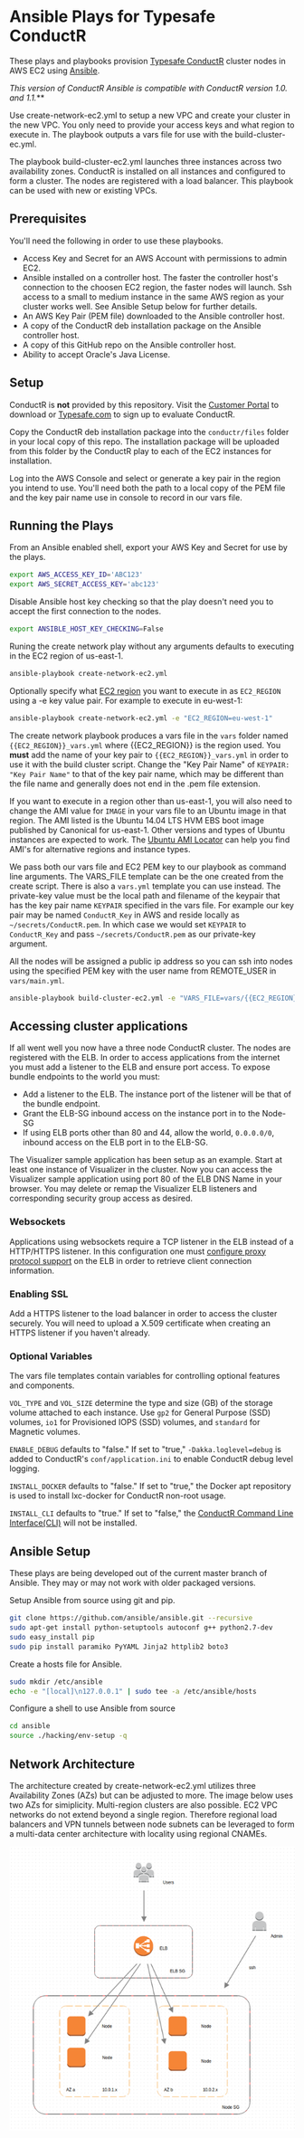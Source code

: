 # Ansible Plays for Typesafe ConductR

These plays and playbooks provision [Typesafe ConductR](https://conductr.typesafe.com) cluster nodes in AWS EC2 using [Ansible](http://www.ansible.com).

**This version of ConductR Ansible is compatible with ConductR version 1.0.* and 1.1.***

Use create-network-ec2.yml to setup a new VPC and create your cluster in the new VPC. You only need to provide your access keys and what region to execute in.
The playbook outputs a vars file for use with the build-cluster-ec.yml.

The playbook build-cluster-ec2.yml launches three instances across two availability zones. ConductR is installed on all instances and configured to form a cluster. The nodes are registered with a load balancer. This playbook can be used with new or existing VPCs.

## Prerequisites

You'll need the following in order to use these playbooks.

* Access Key and Secret for an AWS Account with permissions to admin EC2.
* Ansible installed on a controller host. The faster the controller host's connection to the choosen EC2 region, the faster nodes will launch. Ssh access to a small to medium instance in the same AWS region as your cluster works well. See Ansible Setup below for further details.
* An AWS Key Pair (PEM file) downloaded to the Ansible controller host.
* A copy of the ConductR deb installation package on the Ansible controller host.
* A copy of this GitHub repo on the Ansible controller host.
* Ability to accept Oracle's Java License.

## Setup

ConductR is **not** provided by this repository. Visit the [Customer Portal](https://together.typesafe.com/) to download or [Typesafe.com](https://www.typesafe.com/products/conductr) to sign up to evaluate ConductR.

Copy the ConductR deb installation package into the `conductr/files` folder in your local copy of this repo. The installation package will be uploaded from this folder by the ConductR play to each of the EC2 instances for installation.

Log into the AWS Console and select or generate a key pair in the region you intend to use. You'll need both the path to a local copy of the PEM file and the key pair name use in console to record in our vars file.

## Running the Plays

From an Ansible enabled shell, export your AWS Key and Secret for use by the plays.

```bash
export AWS_ACCESS_KEY_ID='ABC123'
export AWS_SECRET_ACCESS_KEY='abc123'
```

Disable Ansible host key checking so that the play doesn't need you to accept the first connection to the nodes.

```bash
export ANSIBLE_HOST_KEY_CHECKING=False
```

Runing the create network play without any arguments defaults to executing in the EC2 region of us-east-1.

```bash
ansible-playbook create-network-ec2.yml
```

Optionally specify what [EC2 region](http://docs.aws.amazon.com/general/latest/gr/rande.html#ec2_region) you want to execute in as `EC2_REGION` using a -e key value pair. For example to execute in eu-west-1: 

```bash
ansible-playbook create-network-ec2.yml -e "EC2_REGION=eu-west-1"
```

The create network playbook produces a vars file in the `vars` folder named `{{EC2_REGION}}_vars.yml` where {{EC2_REGION}} is the region used. You **must** add the name of your key pair to `{{EC2_REGION}}_vars.yml` in order to use it with the build cluster script. Change the "Key Pair Name" of `KEYPAIR: "Key Pair Name"` to that of the key pair name, which may be different than the file name and generally does not end in the .pem file extension.

If you want to execute in a region other than us-east-1, you will also need to change the AMI value for `IMAGE` in your vars file to an Ubuntu image in that region. The AMI listed is the Ubuntu 14.04 LTS HVM EBS boot image published by Canonical for us-east-1. Other versions and types of Ubuntu instances are expected to work. The [Ubuntu AMI Locator](http://cloud-images.ubuntu.com/locator/ec2/) can help you find AMI's for alternative regions and instance types.

We pass both our vars file and EC2 PEM key to our playbook as command line arguments. The VARS_FILE template can be the one created from the create script. There is also a `vars.yml` template you can use instead. The private-key value must be the local path and filename of the keypair that has the key pair name `KEYPAIR` specified in the vars file. For example our key pair may be named `ConductR_Key` in AWS and reside locally as `~/secrets/ConductR.pem`. In which case we would set `KEYPAIR` to `ConductR_Key` and pass `~/secrets/ConductR.pem` as our private-key argument.

All the nodes will be assigned a public ip address so you can ssh into nodes using the specified PEM key with the user name from REMOTE_USER in `vars/main.yml`. 

```bash
ansible-playbook build-cluster-ec2.yml -e "VARS_FILE=vars/{{EC2_REGION}}_vars.yml" --private-key /path/to/{{keypair}}
```

## Accessing cluster applications

If all went well you now have a three node ConductR cluster. The nodes are registered with the ELB. In order to access applications from the internet you must add a listener to the ELB and ensure port access. To expose bundle endpoints to the world you must:
* Add a listener to the ELB. The instance port of the listener will be that of the bundle endpoint.
* Grant the ELB-SG inbound access on the instance port in to the Node-SG
* If using ELB ports other than 80 and 44, allow the world, `0.0.0.0/0`, inbound access on the ELB port in to the ELB-SG.

The Visualizer sample application has been setup as an example. Start at least one instance of Visualizer in the cluster. Now you can access the Visualizer sample application using port 80 of the ELB DNS Name in your browser. You may delete or remap the Visualizer ELB listeners and corresponding security group access as desired.

### Websockets

Applications using websockets require a TCP listener in the ELB instead of a HTTP/HTTPS listener. In this configuration one must [configure proxy protocol support](http://docs.aws.amazon.com/ElasticLoadBalancing/latest/DeveloperGuide/enable-proxy-protocol.html) on the ELB in order to retrieve client connection information.

### Enabling SSL

Add a HTTPS listener to the load balancer in order to access the cluster securely. You will need to upload a X.509 certificate when creating an HTTPS listener if you haven't already. 

### Optional Variables

The vars file templates contain variables for controlling optional features and components.

`VOL_TYPE` and `VOL_SIZE` determine the type and size (GB) of the storage volume attached to each instance. Use `gp2` for General Purpose (SSD) volumes, `io1` for Provisioned IOPS (SSD) volumes, and `standard` for Magnetic volumes.

`ENABLE_DEBUG` defaults to "false." If set to "true," `-Dakka.loglevel=debug` is added to ConductR's `conf/application.ini` to enable ConductR debug level logging. 

`INSTALL_DOCKER` defaults to "false." If set to "true," the Docker apt repository is used to install lxc-docker for ConductR non-root usage.

`INSTALL_CLI` defaults to "true." If set to "false," the [ConductR Command Line Interface(CLI)](https://github.com/typesafehub/conductr-cli) will not be installed.

## Ansible Setup

These plays are being developed out of the current master branch of Ansible. They may or may not work with older packaged versions.

Setup Ansible from source using git and pip.

```bash
git clone https://github.com/ansible/ansible.git --recursive
sudo apt-get install python-setuptools autoconf g++ python2.7-dev
sudo easy_install pip
sudo pip install paramiko PyYAML Jinja2 httplib2 boto3
```
Create a hosts file for Ansible.

```bash
sudo mkdir /etc/ansible
echo -e "[local]\n127.0.0.1" | sudo tee -a /etc/ansible/hosts
```

Configure a shell to use Ansible from source

```bash
cd ansible
source ./hacking/env-setup -q
```

## Network Architecture

The architecture created by create-network-ec2.yml utilizes three Availability Zones (AZs) but can be adjusted to more. The image below uses two AZs for simiplicity.
Multi-region clusters are also possible. EC2 VPC networks do not extend beyond a single region. Therefore regional load balancers and VPN tunnels between node subnets can be leveraged to form a multi-data center architecture with locality using regional CNAMEs.

![alt tag](doc/ConductR-Ansible-EC2-2AZ-Arch.png)

